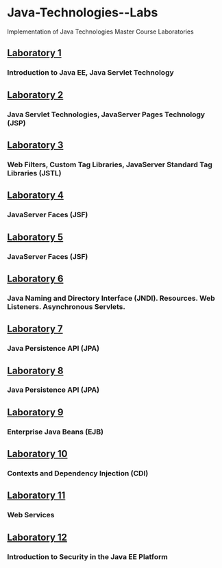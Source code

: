 # Java-Technologies--Labs
Implementation of Java Technologies Master Course Laboratories

## [Laboratory 1](./01-simple-servlet-map#java-servlet-technologies-lab1)
### Introduction to Java EE, Java Servlet Technology
## [Laboratory 2](./02-jsp-servlet-map#java-servlet-technologies-lab2)
### Java Servlet Technologies, JavaServer Pages Technology (JSP)
## [Laboratory 3](./02-jsp-servlet-map#java-servlet-technologies-lab3)
### Web Filters, Custom Tag Libraries, JavaServer Standard Tag Libraries (JSTL)
## [Laboratory 4](03-optional-course-allocation#java-technologies-lab4)
### JavaServer Faces (JSF)
## [Laboratory 5](03-optional-course-allocation#java-technologies-lab5)
### JavaServer Faces (JSF)
## [Laboratory 6](03-optional-course-allocation#java-technologies-lab6)
### Java Naming and Directory Interface (JNDI). Resources. Web Listeners. Asynchronous Servlets.
## [Laboratory 7](03-optional-course-allocation#java-technologies-lab7)
### Java Persistence API (JPA)
## [Laboratory 8](03-optional-course-allocation#java-technologies-lab8)
### Java Persistence API (JPA)
## [Laboratory 9](03-optional-course-allocation#java-technologies-lab9)
### Enterprise Java Beans (EJB)
## [Laboratory 10](05-document-manager#java-technologies-lab10)
### Contexts and Dependency Injection (CDI)
## [Laboratory 11](05-document-manager#java-technologies-lab11)
### Web Services
## [Laboratory 12](05-document-manager#java-technologies-lab12)
### Introduction to Security in the Java EE Platform
